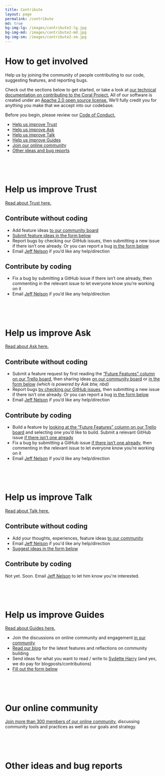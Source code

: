 ```yaml
---
title: Contribute
layout: page
permalink: /contribute
md: true
bg-img-lg: /images/contribute2-lg.jpg
bg-img-md: /images/contribute2-md.jpg
bg-img-sm: /images/contribute2-sm.jpg
---
```


# How to get involved

Help us by joining the community of people contributing to our code, suggesting features, and reporting bugs.

Check out the sections below to get started, or take a look at [our technical documentation on contributing to the Coral Project.](http://coralprojectdocs.herokuapp.com/contribute/) All of our software is created under an [Apache 2.0 open source license.](http://www.apache.org/licenses/LICENSE-2.0) We’ll fully credit you for anything you make that we accept into our codebase.

Before you begin, please review our [Code of Conduct.](code-of-conduct.html)

* [Help us improve Trust](#help-us-improve-trust)
* [Help us improve Ask](#help-us-improve-ask)
* [Help us improve Talk](#help-us-improve-talk)
* [Help us improve Guides](#help-us-improve-guides)
* [Join our online community](#our-online-community)
* [Other ideas and bug reports](#other-ideas-and-bug-reports)

&nbsp;

&nbsp;

# **Help us improve Trust**

[Read about Trust here.](/products/trust.html)

## Contribute without coding

* Add feature ideas [to our community board](https://community.coralproject.net/c/the-coral-project/product-trust)
* [Submit feature ideas in the form below](#ideas-and-bug-reports)
* Report bugs by checking our GitHub issues, then submitting a new issue if there isn’t one already. Or you can report a bug [in the form below](#other-ideas-and-bug-reports)
* Email [Jeff Nelson](mailto:jeff@mozillafoundation.org) if you’d like any help/direction

## Contribute by coding

* Fix a bug by submitting a GitHub issue if there isn’t one already, then commenting in the relevant issue to let everyone know you’re working on it
* Email [Jeff Nelson](mailto:jeff@mozillafoundation.org) if you’d like any help/direction


&nbsp;

&nbsp;


# **Help us improve Ask**

[Read about Ask here.](/products/ask.html)

## Contribute without coding

* Submit a feature request by first reading the [“Future Features” column on our Trello board](http://trello.com/b/hAtt6ujX/ask), then sharing ideas [on our community board](https://community.coralproject.net/c/the-coral-project/product-trust) or [in the form below](#ideas-and-bug-reports) *(which is powered by Ask btw, nbd)*
* Report bugs [by checking our GitHub issues](https://github.com/coralproject/ask/issues), then submitting a new issue if there isn’t one already. Or you can report a bug [in the form below](#other-ideas-and-bug-reports)
* Email [Jeff Nelson](mailto:jeff@mozillafoundation.org) if you’d like any help/direction

## Contribute by coding

* Build a feature by [looking at the “Future Features” column on our Trello board](http://trello.com/b/hAtt6ujX/ask) and selecting one you’d like to build. Submit a relevant GitHub issue [if there isn’t one already](https://github.com/coralproject/ask/issues)
* Fix a bug by submitting a GitHub issue [if there isn’t one already](https://github.com/coralproject/ask/issues), then commenting in the relevant issue to let everyone know you’re working on it
* Email [Jeff Nelson](mailto:jeff@mozillafoundation.org) if you’d like any help/direction

&nbsp;

&nbsp;


# **Help us improve Talk**

[Read about Talk here.](/products/talk.html)

## Contribute without coding

* Add your thoughts, experiences, feature ideas [to our community](https://community.coralproject.net/c/the-coral-project/product-talk)
* Email [Jeff Nelson](mailto:jeff@mozillafoundation.org) if you'd like any help/direction
* [Suggest ideas in the form below](#other-ideas-and-bug-reports)

## Contribute by coding

Not yet. Soon. Email [Jeff Nelson](mailto:jeff@mozillafoundation.org) to let him know you're interested.



&nbsp;

&nbsp;


# **Help us improve Guides**

[Read about Guides here.](/products/guides.html)

* Join the discussions on online community and engagement [in our community](https://community.coralproject.net)
* [Read our blog](https://blog.coralproject.net) for the latest features and reflections on community building
* Send ideas for what you want to read / write to [Sydette Harry](mailto:sydette@mozillafoundation.org) (and yes, we do pay for blogposts/contributions)
* [Fill out the form below](#other-ideas-and-bug-reports)


&nbsp;

&nbsp;


# **Our online community**

[Join more than 300 members of our online community](https://community.coralproject.net), discussing community tools and practices as well as our goals and strategy.


&nbsp;

&nbsp;

# **Other ideas and bug reports**
<div id="ask-form"></div><script src="https://s3.amazonaws.com/coral-internal/57c5e461491c7e0007359e6b.js"></script>
